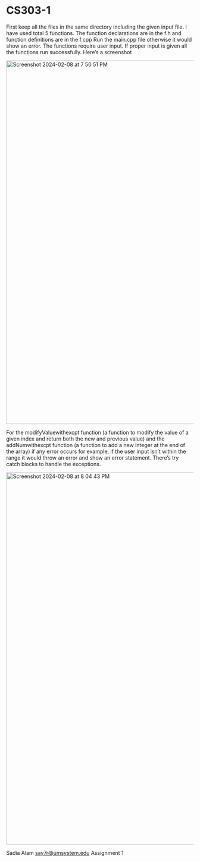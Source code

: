 # CS303-1
First keep all the files in the same directory including the given input file.
I have used total 5 functions. The function declarations are in the f.h and function definitions are in the f.cpp
Run the main.cpp file otherwise it would show an error.
The functions require user input.
If proper input is given all the functions run successfully. Here’s a screenshot

<img width="977" alt="Screenshot 2024-02-08 at 7 50 51 PM" src="https://github.com/S2adia/CS303-1/assets/123522521/987bb345-b46d-44cb-8f20-f3717ac040ce">

For the modifyValuewithexcpt function (a function to modify the value of a given index and return both the new and previous value) and the addNumwithexcpt function (a function to add a new integer at the end of the array) if any error occurs for example, if the user input isn’t within the range it would throw an error and show an error statement. There’s try catch blocks to handle the exceptions. 

<img width="1000" alt="Screenshot 2024-02-08 at 8 04 43 PM" src="https://github.com/S2adia/CS303-1/assets/123522521/0f48fa2e-cadf-42f9-a50b-a3e2d3ad6131">


Sadia Alam
say7r@umsystem.edu
Assignment 1




